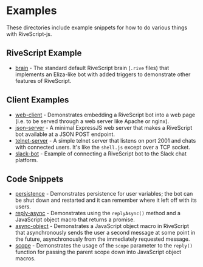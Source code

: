 # Examples

These directories include example snippets for how to do various things with
RiveScript-js.

## RiveScript Example

* [brain](brain/) - The standard default RiveScript brain (`.rive` files) that
  implements an Eliza-like bot with added triggers to demonstrate other features
  of RiveScript.

## Client Examples

* [web-client](web-client/) - Demonstrates embedding a RiveScript bot into a
  web page (i.e. to be served through a web server like Apache or nginx).
* [json-server](json-server/) - A minimal ExpressJS web server that makes a
  RiveScript bot available at a JSON POST endpoint.
* [telnet-server](telnet-server/) - A simple telnet server that listens on port
  2001 and chats with connected users. It's like the `shell.js` except over a
  TCP socket.
* [slack-bot](slack-bot/) - Example of connecting a RiveScript bot to the
  Slack chat platform.

## Code Snippets

* [persistence](persistence/) - Demonstrates persistence for user variables;
  the bot can be shut down and restarted and it can remember where it left off
  with its users.
* [reply-async](reply-async/) - Demonstrates using the `replyAsync()` method and
  a JavaScript object macro that returns a promise.
* [async-object](async-object/) - Demonstrates a JavaScript object macro in
  RiveScript that asynchronously sends the user a second message at some point
  in the future, asynchronously from the immediately requested message.
* [scope](scope/) - Demonstrates the usage of the `scope` parameter to the
  `reply()` function for passing the parent scope down into JavaScript object
  macros.

